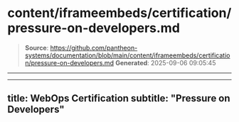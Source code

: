 # content/iframeembeds/certification/pressure-on-developers.md

> **Source**: https://github.com/pantheon-systems/documentation/blob/main/content/iframeembeds/certification/pressure-on-developers.md
> **Generated**: 2025-09-06 09:05:45

---

---
title: WebOps Certification
subtitle: "Pressure on Developers"
---

<Partial file="certification-guide/pressure-on-developers.md" />
